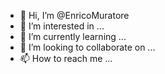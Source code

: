 - 👋 Hi, I’m @EnricoMuratore
- 👀 I’m interested in ...
- 🌱 I’m currently learning ...
- 💞️ I’m looking to collaborate on ...
- 📫 How to reach me ...

<!---
EnricoMuratore/EnricoMuratore is a ✨ special ✨ repository because its `README.md` (this file) appears on your GitHub profile.
You can click the Preview link to take a look at your changes.
--->
